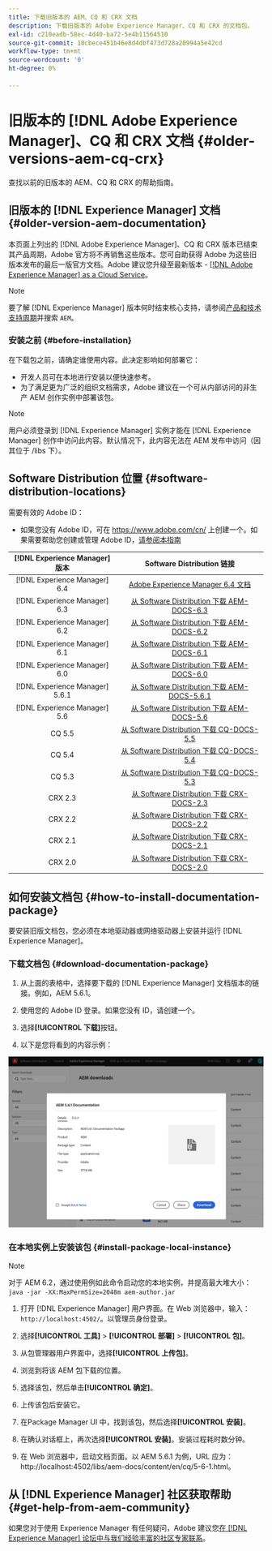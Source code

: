 ```yaml
---
title: 下载旧版本的 AEM、CQ 和 CRX 文档
description: 下载旧版本的 Adobe Experience Manager、CQ 和 CRX 的文档包。
exl-id: c210eadb-58ec-4d40-ba72-5e4b11564510
source-git-commit: 10cbece451b46e8d4dbf473d728a20994a5e42cd
workflow-type: tm+mt
source-wordcount: '0'
ht-degree: 0%

---
```


# 旧版本的 [!DNL Adobe Experience Manager]、CQ 和 CRX 文档 {#older-versions-aem-cq-crx}

查找以前的旧版本的 AEM、CQ 和 CRX 的帮助指南。

## 旧版本的 [!DNL Experience Manager] 文档 {#older-version-aem-documentation}

本页面上列出的 [!DNL Adobe Experience Manager]、CQ 和 CRX 版本已结束其产品周期，Adobe 官方将不再销售这些版本。您可自助获得 Adobe 为这些旧版本发布的最后一版官方文档。Adobe 建议您升级至最新版本 - [[!DNL Adobe Experience Manager] as a Cloud Service](https://experienceleague.adobe.com/zh-hans/docs/experience-manager-cloud-service)。

>[!NOTE]
>
>要了解 [!DNL Experience Manager] 版本何时结束核心支持，请参阅[产品和技术支持周期](https://helpx.adobe.com/cn/support/programs/eol-matrix.html)并搜索 `AEM`。

### 安装之前 {#before-installation}

在下载包之前，请确定谁使用内容。此决定影响如何部署它：

* 开发人员可在本地进行安装以便快速参考。
* 为了满足更为广泛的组织文档需求，Adobe 建议在一个可从内部访问的非生产 AEM 创作实例中部署该包。

>[!NOTE]
>
>用户必须登录到 [!DNL Experience Manager] 实例才能在 [!DNL Experience Manager] 创作中访问此内容。默认情况下，此内容无法在 AEM 发布中访问（因其位于 /libs 下）。

## Software Distribution 位置 {#software-distribution-locations}

需要有效的 Adobe ID：

* 如果您没有 Adobe ID，可在 https://www.adobe.com/cn/ 上创建一个。如果需要帮助您创建或管理 Adobe ID，[请参阅本指南](https://helpx.adobe.com/cn/manage-account.html)

| [!DNL Experience Manager] 版本 | Software Distribution 链接 |
|:-----------:|:--------------------------------------------------:|
| [!DNL Experience Manager] 6.4 | [Adobe Experience Manager 6.4 文档](https://experienceleague.adobe.com/zh-hans/docs/experience-manager-64) |
| [!DNL Experience Manager] 6.3 | [从 Software Distribution 下载 AEM-DOCS-6.3](https://experience.adobe.com/#/downloads/content/software-distribution/en/aem.html?package=/content/software-distribution/en/details.html/content/dam/aem/public/adobe/packages/aem-docs/aem-docs-6-3.zip) |
| [!DNL Experience Manager] 6.2 | [从 Software Distribution 下载 AEM-DOCS-6.2](https://experience.adobe.com/#/downloads/content/software-distribution/en/aem.html?package=/content/software-distribution/en/details.html/content/dam/aem/public/adobe/packages/aem-docs/aem-docs-6-2.zip) |
| [!DNL Experience Manager] 6.1 | [从 Software Distribution 下载 AEM-DOCS-6.1](https://experience.adobe.com/#/downloads/content/software-distribution/en/aem.html?package=/content/software-distribution/en/details.html/content/dam/aem/public/adobe/packages/aem-docs/aem-docs-6-1.zip) |
| [!DNL Experience Manager] 6.0 | [从 Software Distribution 下载 AEM-DOCS-6.0](https://experience.adobe.com/#/downloads/content/software-distribution/en/aem.html?package=/content/software-distribution/en/details.html/content/dam/aem/public/adobe/packages/aem-docs/aem-docs-6-0.zip) |
| [!DNL Experience Manager] 5.6.1 | [从 Software Distribution 下载 AEM-DOCS-5.6.1](https://experience.adobe.com/#/downloads/content/software-distribution/en/aem.html?package=/content/software-distribution/en/details.html/content/dam/aem/public/adobe/packages/aem-docs/aem-docs-5-6-1.zip) |
| [!DNL Experience Manager] 5.6 | [从 Software Distribution 下载 AEM-DOCS-5.6](https://experience.adobe.com/#/downloads/content/software-distribution/en/aem.html?package=/content/software-distribution/en/details.html/content/dam/aem/public/adobe/packages/aem-docs/aem-docs-5-6.zip) |
| CQ 5.5 | [从 Software Distribution 下载 CQ-DOCS-5.5](https://experience.adobe.com/#/downloads/content/software-distribution/en/aem.html?package=%2Fcontent%2Fsoftware-distribution%2Fen%2Fdetails.html%2Fcontent%2Fdam%2Faem%2Fpublic%2Fadobe%2Fpackages%2Faem-docs%2Faem-docs-5-5.zip) |
| CQ 5.4 | [从 Software Distribution 下载 CQ-DOCS-5.4](https://experience.adobe.com/#/downloads/content/software-distribution/en/aem.html?package=/content/software-distribution/en/details.html/content/dam/aem/public/adobe/packages/aem-docs/aem-docs-5-4.zip) |
| CQ 5.3 | [从 Software Distribution 下载 CQ-DOCS-5.3](https://experience.adobe.com/#/downloads/content/software-distribution/en/aem.html?package=/content/software-distribution/en/details.html/content/dam/aem/public/adobe/packages/aem-docs/aem-docs-5-3.zip) |
| CRX 2.3 | [从 Software Distribution 下载 CRX-DOCS-2.3](https://experience.adobe.com/#/downloads/content/software-distribution/en/aem.html?package=/content/software-distribution/en/details.html/content/dam/aem/public/adobe/packages/aem-docs/crx-docs-2-3.zip) |
| CRX 2.2 | [从 Software Distribution 下载 CRX-DOCS-2.2](https://experience.adobe.com/#/downloads/content/software-distribution/en/aem.html?package=/content/software-distribution/en/details.html/content/dam/aem/public/adobe/packages/aem-docs/crx-docs-2-2.zip) |
| CRX 2.1 | [从 Software Distribution 下载 CRX-DOCS-2.1](https://experience.adobe.com/#/downloads/content/software-distribution/en/aem.html?package=/content/software-distribution/en/details.html/content/dam/aem/public/adobe/packages/aem-docs/crx-docs-2-1.zip) |
| CRX 2.0 | [从 Software Distribution 下载 CRX-DOCS-2.0](https://experience.adobe.com/#/downloads/content/software-distribution/en/aem.html?package=/content/software-distribution/en/details.html/content/dam/aem/public/adobe/packages/aem-docs/crx-docs-2-0.zip) |

## 如何安装文档包 {#how-to-install-documentation-package}

要安装旧版文档包，您必须在本地驱动器或网络驱动器上安装并运行 [!DNL Experience Manager]。

### 下载文档包 {#download-documentation-package}

1. 从上面的表格中，选择要下载的 [!DNL Experience Manager] 文档版本的链接。例如，AEM 5.6.1。

1. 使用您的 Adobe ID 登录。如果您没有 ID，请创建一个。

1. 选择&#x200B;**[!UICONTROL 下载]**&#x200B;按钮。

1. 以下是您将看到的内容示例：

![Software Distribution 示例](assets/screen_shot_2020-07-10at161922.jpg)

### 在本地实例上安装该包 {#install-package-local-instance}

>[!NOTE]
>
>对于 AEM 6.2，通过使用例如此命令启动您的本地实例，并提高最大堆大小：` java -jar -XX:MaxPermSize=2048m aem-author.jar`

1. 打开 [!DNL Experience Manager] 用户界面。在 Web 浏览器中，输入：`http://localhost:4502/`。以管理员身份登录。

1. 选择&#x200B;**[!UICONTROL 工具]** > **[!UICONTROL 部署]** > **[!UICONTROL 包]**。

1. 从包管理器用户界面中，选择&#x200B;**[!UICONTROL 上传包]**。

1. 浏览到将该 AEM 包下载的位置。

1. 选择该包，然后单击&#x200B;**[!UICONTROL 确定]**。

1. 上传该包后安装它。

1. 在Package Manager UI 中，找到该包，然后选择&#x200B;**[!UICONTROL 安装]**。

1. 在确认对话框上，再次选择&#x200B;**[!UICONTROL 安装]**。安装过程耗时数分钟。

1. 在 Web 浏览器中，启动文档页面。以 AEM 5.6.1 为例，URL 应为：http://localhost:4502/libs/aem-docs/content/en/cq/5-6-1.html。

## 从 [!DNL Experience Manager] 社区获取帮助 {#get-help-from-aem-community}

如果您对于使用 Experience Manager 有任何疑问，Adobe 建议您[在  [!DNL Experience Manager]  论坛中与我们经验丰富的社区专家联系](https://experienceleaguecommunities.adobe.com/t5/adobe-experience-manager/ct-p/adobe-experience-manager-community)。
